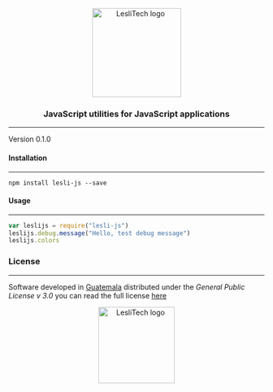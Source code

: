 <p align="center">
	<a href="https://www.lesli.tech" target="_blank">
		<img width="175" alt="LesliTech logo" src="https://cdn.lesli.tech/leslitech/brand/leslitech-logo.svg" />
	</a>
</p>

<h3 align="center">JavaScript utilities for JavaScript applications</h3>

<hr/>

Version 0.1.0  


#### Installation
--------
```console
npm install lesli-js --save
```


#### Usage
--------
```js
var leslijs = require("lesli-js")
leslijs.debug.message("Hello, test debug message")
leslijs.colors
```


### License  
------
Software developed in [Guatemala](http://visitguatemala.com/) distributed under the *General Public License v 3.0* you can read the full license [here](http://www.gnu.org/licenses/gpl-3.0.html)

<p align="center">
	<a href="https://www.lesli.tech" target="_blank">
		<img alt="LesliTech logo" width="150" src="https://cdn.lesli.tech/leslitech/brand/leslitech-logo.svg" />
	</a>
</p>
